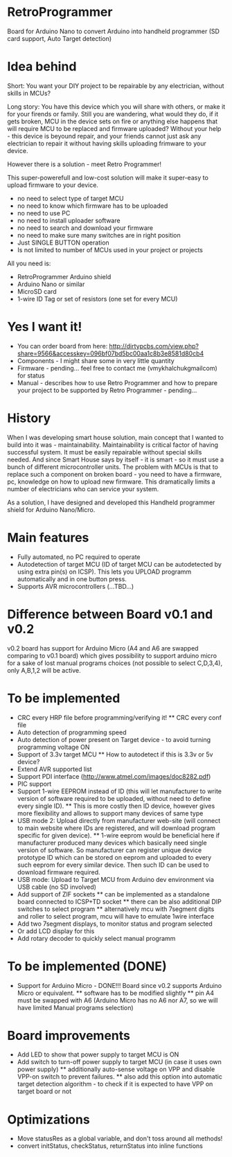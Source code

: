 # RetroProgrammer
Board for Arduino Nano to convert Arduino into handheld programmer (SD card support, Auto Target detection)

# Idea behind
Short: You want your DIY project to be repairable by any electrician, without skills in MCUs?

Long story:
You have this device which you will share with others, or make it for your firends or family.
Still you are wandering, what would they do, if it gets broken, MCU in the device sets on fire or anything else happens that will require MCU to be replaced and firmware uploaded?
Without your help - this device is beyound repair, and your friends cannot just ask any electrician to repair it without having skills uploading frimware to your device.

However there is a solution - meet Retro Programmer!

This super-powerefull and low-cost solution will make it super-easy to upload firmware to your device.
* no need to select type of target MCU
* no need to know which firmware has to be uploaded
* no need to use PC
* no need to install uploader software
* no need to search and download your firmware
* no need to make sure many switches are in right position
* Just SINGLE BUTTON operation
* Is not limited to number of MCUs used in your project or projects

All you need is:
* RetroProgrammer Arduino shield
* Arduino Nano or similar
* MicroSD card
* 1-wire ID Tag or set of resistors (one set for every MCU)

# Yes I want it!
* You can order board from here: http://dirtypcbs.com/view.php?share=9566&accesskey=096bf07bd5bc00aa1c8b3e8581d80cb4
* Components - I might share some in very little quantity
* Firmware - pending... feel free to contact me (vmykhalchuk<at>gmail<d>com) for status
* Manual - describes how to use Retro Programmer and how to prepare your project to be supported by Retro Programmer - pending...

# History
When I was developing smart house solution, main concept that I wanted to build into it was - maintainability.
Maintainability is critical factor of having successful system.
It must be easily repairable without special skills needed.
And since Smart House says by itself - it is smart - so it must use a bunch of different microcontroller units.
The problem with MCUs is that to replace such a component on broken board - you need to have a firmware, pc, knowledge on how to upload new firmware.
This dramatically limits a number of electricians who can service your system.

As a solution, I have designed and developed this Handheld programmer shield for Arduino Nano/Micro.

# Main features
* Fully automated, no PC required to operate
* Autodetection of target MCU (ID of target MCU can be autodetected by using extra pin(s) on ICSP). This lets you UPLOAD programm automatically and in one button press.
* Supports AVR microcontrollers (...TBD...)

# Difference between Board v0.1 and v0.2
v0.2 board has support for Arduino Micro (A4 and A6 are swapped comparing to v0.1 board) which gives possibility to support arduino micro for a sake of lost manual programs choices (not possible to select C,D,3,4), only A,B,1,2 will be active.

# To be implemented
* CRC every HRP file before programming/verifying it!
** CRC every conf file
* Auto detection of programming speed
* Auto detection of power present on Target device - to avoid turning programming voltage ON
* Support of 3.3v target MCU
** How to autodetect if this is 3.3v or 5v device?
* Extend AVR supported list
* Support PDI interface (http://www.atmel.com/images/doc8282.pdf)
* PIC support
* Support 1-wire EEPROM instead of ID (this will let manufacturer to write version of software required to be uploaded, without need to define every single ID).
** This is more costly then ID device, however gives more flexibility and allows to support many devices of same type
* USB mode 2: Upload directly from manufacturer web-site (will connect to main website where IDs are registered, and will download program specific for given device).
** 1-wire eeprom would be beneficial here if manufacturer produced many devices which basically need single version of software. So manufacturer can register unique device prototype ID which can be stored on eeprom and uploaded to every such eeprom for every similar device. Then such ID can be used to download firmware required.
* USB mode: Upload to Target MCU from Arduino dev environment via USB cable (no SD involved)
* Add support of ZIF sockets
** can be implemented as a standalone board connected to ICSP+TD socket
** there can be also additional DIP switches to select program
** alternatively mcu with 7segment digits and roller to select program, mcu will have to emulate 1wire interface
* Add two 7segment displays, to monitor status and program selected
* Or add LCD display for this
* Add rotary decoder to quickly select manual programm

# To be implemented (DONE)
* Support for Arduino Micro - DONE!!! Board since v0.2 supports Arduino Micro or equivalent.
** software has to be modified slightly
** pin A4 must be swapped with A6 (Arduino Micro has no A6 nor A7, so we will have limited Manual programs selection)

# Board improvements
* Add LED to show that power supply to target MCU is ON
* Add switch to turn-off power supply to target MCU (in case it uses own power supply)
** additionally auto-sense voltage on VPP and disable VPP-on switch to prevent failures.
** also add this option into automatic target detection algorithm - to check if it is expected to have VPP on target board or not

# Optimizations
* Move statusRes as a global variable, and don't toss around all methods!
* convert initStatus, checkStatus, returnStatus into inline functions
